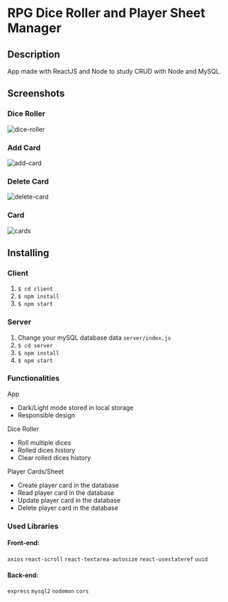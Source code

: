 # RPG Dice Roller and Player Sheet Manager
## Description
App made with ReactJS and Node to study CRUD with Node and MySQL.

## Screenshots
### Dice Roller
![dice-roller](https://user-images.githubusercontent.com/71052352/174450947-51613332-7308-462e-929b-08804a4c9929.gif)
### Add Card
![add-card](https://user-images.githubusercontent.com/71052352/174450955-46313182-b655-43b3-9913-aaac5fb5dc6a.gif)
### Delete Card
![delete-card](https://user-images.githubusercontent.com/71052352/174451787-26bddf5b-fb22-4a17-b7db-6404b71e6974.gif)
### Card
![cards](https://user-images.githubusercontent.com/71052352/174451728-e6ba6642-2fde-481d-8dff-b9665630692f.png)

## Installing
### Client
1. `$ cd client`
2. `$ npm install`
3. `$ npm start`

### Server
1. Change your mySQL database data `server/index.js`
2. `$ cd server`
3. `$ npm install`
4. `$ npm start`


### Functionalities
App
+ Dark/Light mode stored in local storage
+ Responsible design

Dice Roller
+ Roll multiple dices
+ Rolled dices history
+ Clear rolled dices history

Player Cards/Sheet
+ Create player card in the database
+ Read player card in the database
+ Update player card in the database
+ Delete player card in the database

### Used Libraries

#### Front-end: 
`axios`
`react-scroll`
`react-textarea-autosize`
`react-usestateref`
`uuid`


#### Back-end:
`express`
`mysql2`
`nodemon`
`cors`
